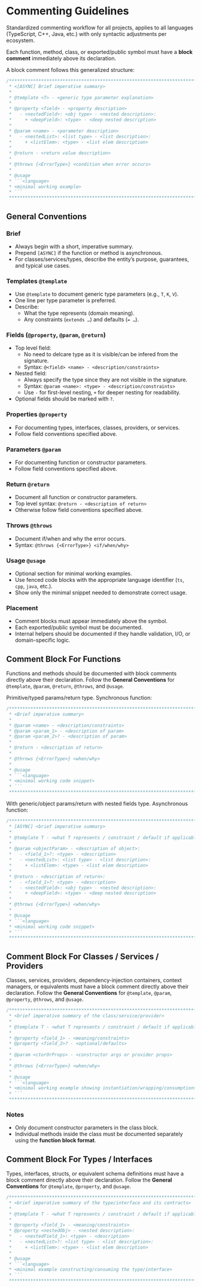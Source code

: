 # Commenting Guidelines
Standardized commenting workflow for all projects, applies to all languages (TypeScript, C++, Java, etc.) with only syntactic adjustments per ecosystem.

Each function, method, class, or exported/public symbol must have a **block comment** immediately above its declaration.

A block comment follows this generalized structure:
```javascript
/******************************************************************************************************************
 * <[ASYNC] Brief imperative summary>
 *
 * @template <T> - <generic type parameter explanation>
 *
 * @property <field> - <property description>
 *   - <nestedField>: <obj type> - <nested description>:
 *     + <deepField>: <type> - <deep nested description>
 *
 * @param <name> - <parameter description>
 *   - <nestedList>: <list type> - <list description>:
 *     + <listElem>: <type> - <list elem description>
 *
 * @return - <return value description>
 *
 * @throws {<ErrorType>} <condition when error occurs>
 *
 * @usage
 * ```<language>
 * <minimal working example>
 * ```
 ******************************************************************************************************************/
```

## General Conventions
### Brief
- Always begin with a short, imperative summary.
- Prepend ```[ASYNC]``` if the function or method is asynchronous.
- For classes/services/types, describe the entity’s purpose, guarantees, and typical use cases.

### Templates ```@template```
- Use ```@template``` to document generic type parameters (e.g., ```T```, ```K```, ```V```).
- One line per type parameter is preferred.
- Describe:
  - What the type represents (domain meaning).
  - Any constraints (```extends …```) and defaults (```= …```).

### Fields (```@property```, ```@param```, ```@return```)
- Top level field:
  - No need to delcare type as it is visible/can be infered from the signature.
  - Syntax: ```@<field> <name> - <description/constraints>```
- Nested field:
  - Always specify the type since they are not visible in the signature.
  - Syntax: ```@param <name>: <type> - <description/constraints>```
  - Use ```-``` for first-level nesting, ```+``` for deeper nesting for readability.
- Optional fields should be marked with ```?```.

### Properties ```@property```
- For documenting types, interfaces, classes, providers, or services.
- Follow field conventions specified above.

### Parameters ```@param```
- For documenting function or constructor parameters.
- Follow field conventions specified above.

### Return ```@return```
- Document all function or constructor parameters.
- Top level syntax: ```@return - <description of return>```
- Otherwise follow field conventions specified above.

### Throws ```@throws```
- Document if/when and why the error occurs.
- Syntax: ```@throws {<ErrorType>} <if/when/why>```

### Usage ```@usage```
- Optional section for minimal working examples.
- Use fenced code blocks with the appropriate language identifier (```ts```, ```cpp```, ```java```, etc.).
- Show only the minimal snippet needed to demonstrate correct usage.

### Placement
- Comment blocks must appear immediately above the symbol.
- Each exported/public symbol must be documented.
- Internal helpers should be documented if they handle validation, I/O, or domain-specific logic.

## Comment Block For Functions
Functions and methods should be documented with block comments directly above their declaration.
Follow the **General Conventions** for ```@template```, ```@param```, ```@return```, ```@throws```, and ```@usage```.

Primitive/typed params/return type. Synchronous function:
```javascript
/******************************************************************************************************************
 * <Brief imperative summary>
 *
 * @param <name> - <description/constraints>
 * @param <param_1> - <description of param>
 * @param <param_2>? - <description of param>
 *
 * @return - <description of return>
 *
 * @throws {<ErrorType>} <when/why>
 *
 * @usage
 * ```<language>
 * <minimal working code snippet>
 * ```
 ******************************************************************************************************************/
```

With generic/object params/return with nested fields type. Asynchronous function:
```javascript
/******************************************************************************************************************
 * [ASYNC] <brief imperative summary>
 *
 * @template T - <what T represents / constraint / default if applicable>
 *
 * @param <objectParam> - <description of object>:
 *   - <field_1>?: <type> - <description>
 *   - <nestedList>: <list type> - <list description>:
 *     + <listElem>: <type> - <list elem description>
 *
 * @return - <description of return>:
 *   - <field_1>?: <type> - <description>
 *   - <nestedField>: <obj type> - <nested description>:
 *     + <deepField>: <type> - <deep nested description>
 *
 * @throws {<ErrorType>} <when/why>
 *
 * @usage
 * ```<language>
 * <minimal working code snippet>
 * ```
 ******************************************************************************************************************/
```

## Comment Block For Classes / Services / Providers
Classes, services, providers, dependency-injection containers, context managers, or equivalents must have a block comment directly above their declaration.
Follow the **General Conventions** for ```@template```, ```@param```, ```@property```, ```@throws```, and ```@usage```.
```javascript
/******************************************************************************************************************
 * <brief imperative summary of the class/service/provider>
 *
 * @template T - <what T represents / constraint / default if applicable>
 *
 * @property <field_1> - <meaning/constraints>
 * @property <field_2>? - <optional/defaults>
 *
 * @param <ctorOrProps> - <constructor args or provider props>
 *
 * @throws {<ErrorType>} <when/why>
 *
 * @usage
 * ```<language>
 * <minimal working example showing instantiation/wrapping/consumption>
 * ```
 ******************************************************************************************************************/
```

### Notes
- Only document constructor parameters in the class block.
- Individual methods inside the class must be documented separately using the **function block format**.

## Comment Block For Types / Interfaces
Types, interfaces, structs, or equivalent schema definitions must have a block comment directly above their declaration.
Follow the **General Conventions** for ```@template```, ```@property```, and ```@usage```.
```javascript
/******************************************************************************************************************
 * <brief imperative summary of the type/interface and its contracts>
 *
 * @template T - <what T represents / constraint / default if applicable>
 *
 * @property <field_1> - <meaning/constraints>
 * @property <nestedObj> - <nested description>:
 *   - <nestedField_1>: <type> - <description>
 *   - <nestedList>?: <list type> - <list description>:
 *     + <listElem>: <type> - <list elem description>
 *
 * @usage
 * ```<language>
 * <minimal example constructing/consuming the type/interface>
 * ```
 ******************************************************************************************************************/
```
